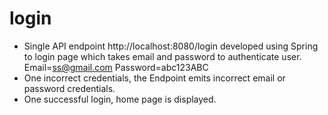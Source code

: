 # login
- Single API endpoint http://localhost:8080/login developed using Spring to login page which takes email and password to authenticate user.
  Email=ss@gmail.com
  Password=abc123ABC
- One incorrect credentials, the Endpoint emits incorrect email or password credentials.
- One successful login, home page is displayed.

